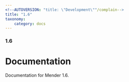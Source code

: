 ```yaml
---
<!--AUTOVERSION: "title: \"Development\""/complain-->
title: "1.6"
taxonomy:
    category: docs
---
```


### 1.6

# Documentation

<!--AUTOVERSION: "bleeding-edge % branch"/complain-->
Documentation for Mender 1.6.
